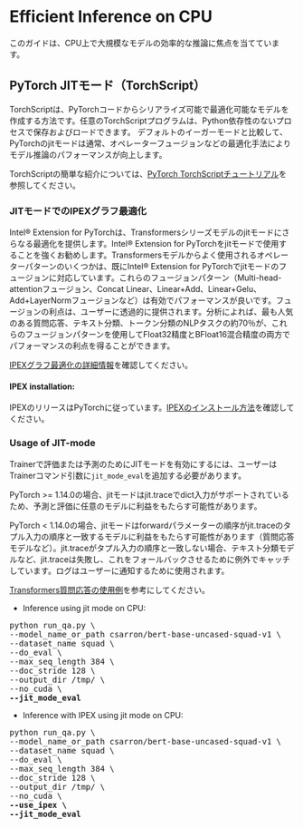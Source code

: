 <!--Copyright 2023 The HuggingFace Team. All rights reserved.

Licensed under the Apache License, Version 2.0 (the "License"); you may not use this file except in compliance with
the License. You may obtain a copy of the License at

http://www.apache.org/licenses/LICENSE-2.0

Unless required by applicable law or agreed to in writing, software distributed under the License is distributed on
an "AS IS" BASIS, WITHOUT WARRANTIES OR CONDITIONS OF ANY KIND, either express or implied. See the License for the

⚠️ Note that this file is in Markdown but contain specific syntax for our doc-builder (similar to MDX) that may not be
rendered properly in your Markdown viewer.

-->


# Efficient Inference on CPU

このガイドは、CPU上で大規模なモデルの効率的な推論に焦点を当てています。

## PyTorch JITモード（TorchScript）
TorchScriptは、PyTorchコードからシリアライズ可能で最適化可能なモデルを作成する方法です。任意のTorchScriptプログラムは、Python依存性のないプロセスで保存およびロードできます。
デフォルトのイーガーモードと比較して、PyTorchのjitモードは通常、オペレーターフュージョンなどの最適化手法によりモデル推論のパフォーマンスが向上します。

TorchScriptの簡単な紹介については、[PyTorch TorchScriptチュートリアル](https://pytorch.org/tutorials/beginner/Intro_to_TorchScript_tutorial.html#tracing-modules)を参照してください。

### JITモードでのIPEXグラフ最適化
Intel® Extension for PyTorchは、Transformersシリーズモデルのjitモードにさらなる最適化を提供します。Intel® Extension for PyTorchをjitモードで使用することを強くお勧めします。Transformersモデルからよく使用されるオペレーターパターンのいくつかは、既にIntel® Extension for PyTorchでjitモードのフュージョンに対応しています。これらのフュージョンパターン（Multi-head-attentionフュージョン、Concat Linear、Linear+Add、Linear+Gelu、Add+LayerNormフュージョンなど）は有効でパフォーマンスが良いです。フュージョンの利点は、ユーザーに透過的に提供されます。分析によれば、最も人気のある質問応答、テキスト分類、トークン分類のNLPタスクの約70％が、これらのフュージョンパターンを使用してFloat32精度とBFloat16混合精度の両方でパフォーマンスの利点を得ることができます。

[IPEXグラフ最適化の詳細情報](https://intel.github.io/intel-extension-for-pytorch/cpu/latest/tutorials/features/graph_optimization.html)を確認してください。

#### IPEX installation:

IPEXのリリースはPyTorchに従っています。[IPEXのインストール方法](https://intel.github.io/intel-extension-for-pytorch/)を確認してください。

### Usage of JIT-mode
Trainerで評価または予測のためにJITモードを有効にするには、ユーザーはTrainerコマンド引数に`jit_mode_eval`を追加する必要があります。

<Tip warning={true}>

PyTorch >= 1.14.0の場合、jitモードはjit.traceでdict入力がサポートされているため、予測と評価に任意のモデルに利益をもたらす可能性があります。

PyTorch < 1.14.0の場合、jitモードはforwardパラメーターの順序がjit.traceのタプル入力の順序と一致するモデルに利益をもたらす可能性があります（質問応答モデルなど）。jit.traceがタプル入力の順序と一致しない場合、テキスト分類モデルなど、jit.traceは失敗し、これをフォールバックさせるために例外でキャッチしています。ログはユーザーに通知するために使用されます。

</Tip>

[Transformers質問応答の使用例](https://github.com/huggingface/transformers/tree/main/examples/pytorch/question-answering)を参考にしてください。

- Inference using jit mode on CPU:
<pre>python run_qa.py \
--model_name_or_path csarron/bert-base-uncased-squad-v1 \
--dataset_name squad \
--do_eval \
--max_seq_length 384 \
--doc_stride 128 \
--output_dir /tmp/ \
--no_cuda \
<b>--jit_mode_eval </b></pre> 

- Inference with IPEX using jit mode on CPU:
<pre>python run_qa.py \
--model_name_or_path csarron/bert-base-uncased-squad-v1 \
--dataset_name squad \
--do_eval \
--max_seq_length 384 \
--doc_stride 128 \
--output_dir /tmp/ \
--no_cuda \
<b>--use_ipex \</b>
<b>--jit_mode_eval</b></pre> 
